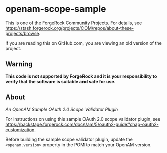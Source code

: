 # openam-scope-sample

This is one of the ForgeRock Community Projects.
For details, see <https://stash.forgerock.org/projects/COM/repos/about-these-projects/browse>.

If you are reading this on GitHub.com, you are viewing an old version of the project.

## Warning
**This code is not supported by ForgeRock and it is your responsibility to verify that the software is suitable and safe for use.**

## About

*An OpenAM Sample OAuth 2.0 Scope Validator Plugin*

For instructions on using this sample OAuth 2.0 scope validator plugin,
see <https://backstage.forgerock.com/docs/am/5/oauth2-guide#chap-oauth2-customization>.

Before building the sample scope validator plugin,
update the `<openam.version>` property in the POM to match your OpenAM version.

